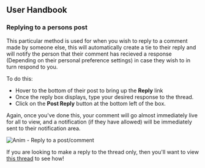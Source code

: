## User Handbook
### Replying to a persons post

This particular method is used for when you wish to reply to a comment made by someone else, this will automatically create a tie to their reply and will notify the person that their comment has recieved a response (Depending on their personal preference settings) in case they wish to in turn respond to you.

To do this:

- Hover to the bottom of their post to bring up the **Reply** link
- Once the reply box displays, type your desired response to the thread.
- Click on the **Post Reply** button at the bottom left of the box.

Again, once you've done this, your comment will go almost immediately live for all to view, and a notification (if they have allowed) will be immediately sent to their notification area.
 
![Anim - Reply to a post/comment ](http://i.imgur.com/uLB6j2j.gif)

If you are looking to make a reply to the thread only, then you'll want to view [this thread](reply.md) to see how!
